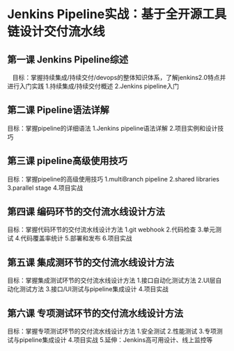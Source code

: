# Jenkins Pipeline实战：基于全开源工具链设计交付流水线

## 第一课 Jenkins Pipeline综述
    目标：掌握持续集成/持续交付/devops的整体知识体系，了解jenkins2.0特点并进行入门实践 
    1.持续集成/持续交付概述 
    2.Jenkins pipeline入门 
## 第二课 Pipeline语法详解
目标：掌握pipeline的详细语法
1.Jenkins pipeline语法详解
2.项目实例和设计技巧
## 第三课 pipeline高级使用技巧
目标：掌握pipeline的高级使用技巧
1.multiBranch pipeline
2.shared libraries
3.parallel stage
4.项目实战
## 第四课 编码环节的交付流水线设计方法
目标：掌握代码环节的交付流水线设计方法
1.git webhook
2.代码检查
3.单元测试
4.代码覆盖率统计
5.部署和发布
6.项目实战
## 第五课 集成测环节的交付流水线设计方法
目标：掌握集成测试环节的交付流水线设计方法
1.接口自动化测试方法
2.UI层自动化测试方法
3.接口/UI测试与pipeline集成设计
4.项目实战
## 第六课 专项测试环节的交付流水线设计方法
目标：掌握专项测试环节的交付流水线设计方法
1.安全测试
2.性能测试
3.专项测试与pipeline集成设计
4.项目实战
5.延伸：Jenkins高可用设计、线上监控等
